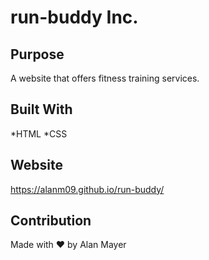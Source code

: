 # run-buddy Inc.

## Purpose
A website that offers fitness training services.

## Built With
*HTML
*CSS

## Website
https://alanm09.github.io/run-buddy/

## Contribution
Made with ❤️ by Alan Mayer
